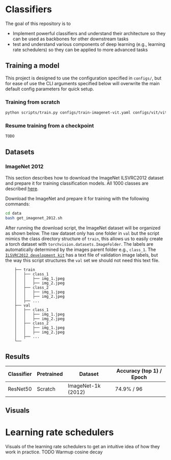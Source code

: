 # Classifiers
The goal of this repository is to 
* Implement powerful classifiers and understand their architecture so they can be used as backbones for other downstream tasks
* test and understand various components of deep learning (e.g., learning rate schedulers) so they can be applied to more advanced tasks

## Training a model
This project is designed to use the configuration specified in `configs/`, but for ease of use the CLI arguments specified below will overwrite the main default config parameters for quick setup.

### Training from scratch
```bash
python scripts/train.py configs/train-imagenet-vit.yaml configs/vit/vit-base-16.yaml
```

### Resume training from a checkpoint
```bash
TODO
```

## Datasets
### ImageNet 2012
This section describes how to download the ImageNet ILSVRC2012 dataset and prepare it for training classification models. All 1000 classes are described [here](https://deeplearning.cms.waikato.ac.nz/user-guide/class-maps/IMAGENET/).

Download the ImageNet and prepare it for training with the following commands:
```bash
cd data
bash get_imagenet_2012.sh
```

After running the download script, the ImageNet dataset will be organized as shown below. The raw dataset only has one folder in `val` but the script mimics the class directory structure of `train`, this allows us to easily create a torch dataset with `torchvision.datasets.ImageFolder`. The labels are automatically determined by the images parent folder e.g., `class_1`. The [`ILSVRC2012 development kit`](https://www.image-net.org/challenges/LSVRC/2012/2012-downloads.php) has a text file of validation image labels, but the way this script structures the `val` set we should not need this text file.

    	├── train                    
    	│   ├── class_1         
    	│   │   ├── img_1.jpeg        
    	│   │   ├── img_2.jpeg        
    	│   ├── class_2
    	│   │   ├── img_1.jpeg        
    	│   │   ├── img_2.jpeg  
    	│   ├── ...        
    	├── val              
    	│   ├── class_1         
    	│   │   ├── img_1.jpeg        
    	│   │   ├── img_2.jpeg        
    	│   ├── class_2
    	│   │   ├── img_1.jpeg        
    	│   │   ├── img_2.jpeg  
    	│   ├── ...                
    	└── 

## Results
| Classifier | Pretrained | Dataset            | Accuracy (top 1) / Epoch |
|------------|------------|--------------------|--------------------------|
| ResNet50   | Scratch    | ImageNet-1k (2012) | 74.9% / 96               |

## Visuals
# Learning rate schedulers
Visuals of the learning rate schedulers to get an intuitive idea of how they work in practice.
TODO Warmup cosine decay

